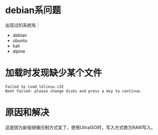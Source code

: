 
# debian系问题

出现过的系统有：
- debian
- ubuntu
- kali
- alpine

# 加载时发现缺少某个文件

```shell
Failed to load ldlinux.c32
Boot failed: please change disks and press a key to continue.
```

# 原因和解决

这是因为新版镜像压制方式变了，使用UltraISO时，写入方式换为RAW写入。

